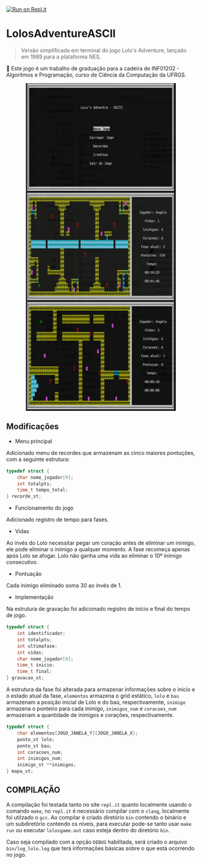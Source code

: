 
[![Run on Repl.it](https://repl.it/badge/github/angww/LolosAdventureASCII)](https://repl.it/github/angww/LolosAdventureASCII)

# LolosAdventureASCII

> Versão simplificada em terminal do jogo Lolo's Adventure, lançado em 1989 para a plataforma NES.

:memo:  Este jogo é um trabalho de graduação para a cadeira de INF01202 - Algoritmos e Programação, curso de Ciência da Computação da UFRGS.

<p align="center">
    <img align="center" src="misc/Lolos-menu.png" width="400" alt="Screenshoot Menu"></img>
    <img align="center" src="misc/Lolos-Gif-Fase2.gif" width="400" alt="Screenshoot Fase 2"></img>
    <img align="center" src="misc/Lolos-Fase1.png" width="400" alt="Screenshoot Fase 1"></img>
</p>

## Modificações

* Menu principal

Adicionado menu de recordes que armazenam as cinco maiores pontuções, com a seguinte estrutura:

```C
typedef struct {
    char nome_jogador[9];
    int totalpts;
    time_t tempo_total;
} recorde_st;
```

* Funcionamento do jogo

Adicionado registro de tempo para fases.

* Vidas

Ao invés do Lolo necessitar pegar um coração antes de eliminar um inimigo, ele pode eliminar o inimigo a qualquer momento.
A fase recomeça apenas após Lolo se afogar.
Lolo não ganha uma vida ao eliminar o 10º inimigo consecutivo.

* Pontuação

Cada inimigo eliminado soma 30 ao invés de 1.

* Implementação

Na estrutura de gravação foi adicionado registro de início e final do tempo de jogo.

``` C
typedef struct {
    int identificador;
    int totalpts;
    int ultimafase;
    int vidas;
    char nome_jogador[9];
    time_t inicio;
    time_t final;
} gravacao_st;
```

A estrutura da fase foi alterada para armazenar informações sobre o início e o estado atual da fase, `elementos` armazena o grid estático, `lolo` e `bau` armazenam a posição inicial de Lolo e do baú, respectivamente, `inimigo` armazena o ponteiro para cada inimigo, `inimigos_num` e `coracoes_num` armazenam a quantidade de inimigos e corações, respectivamente.
```C
typedef struct {
    char elementos[JOGO_JANELA_Y][JOGO_JANELA_X];
    ponto_st lolo;
    ponto_st bau;
    int coracoes_num;
    int inimigos_num;
    inimigo_st **inimigos;
} mapa_st;
```

## COMPILAÇÃO 

A compilação foi testada tanto no site `repl.it` quanto localmente usando o comando `make`, no `repl.it` é necessário compilar com o `clang`, localmente foi utilzado o `gcc`. Ao compilar é criado diretório `bin` contendo o binário e um subdiretório contendo os níveis, para executar pode-se tanto usar `make run` ou executar `lolosgame.out` caso esteja dentro do diretório `bin`.

Caso seja compilado com a opção `DEBUG` habilitada, será criado o arquivo `bin/log_lolo.log` que terá informações básicas sobre o que está ocorrendo no jogo.

